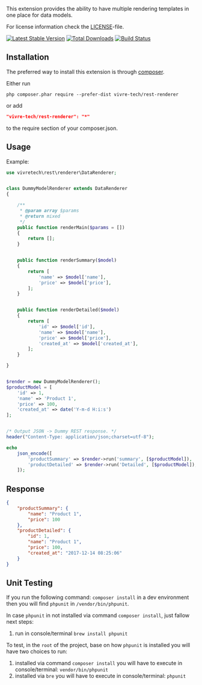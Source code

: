 This extension provides the ability to have multiple rendering templates in one place for data models.


For license information check the [LICENSE](LICENSE.md)-file.

[![Latest Stable Version](https://poser.pugx.org/vivre-tech/rest-renderer/v/stable.png)](https://packagist.org/packages/vivre-tech/rest-renderer)
[![Total Downloads](https://poser.pugx.org/vivre-tech/rest-renderer/downloads.png)](https://packagist.org/packages/vivre-tech/rest-renderer)
[![Build Status](https://travis-ci.org/vivre-tech/rest-renderer.svg?branch=master)](https://travis-ci.org/vivre-tech/rest-renderer)


Installation
------------

The preferred way to install this extension is through [composer](http://getcomposer.org/download/).

Either run

```
php composer.phar require --prefer-dist vivre-tech/rest-renderer
```

or add

```json
"vivre-tech/rest-renderer": "*"
```

to the require section of your composer.json.


Usage
------------

Example:
```php
use vivretech\rest\renderer\DataRenderer;


class DummyModelRenderer extends DataRenderer
{

    /**
     * @param array $params
     * @return mixed
     */
    public function renderMain($params = [])
    {
        return [];
    }


    public function renderSummary($model)
    {
        return [
            'name' => $model['name'],
            'price' => $model['price'],
        ];
    }


    public function renderDetailed($model)
    {
        return [
            'id' => $model['id'],
            'name' => $model['name'],
            'price' => $model['price'],
            'created_at' => $model['created_at'],
        ];
    }

}


$render = new DummyModelRenderer();
$productModel = [
    'id' => 1,
    'name' => 'Product 1',
    'price' => 100,
    'created_at' => date('Y-m-d H:i:s')
];


/* Output JSON -> Dummy REST response. */
header("Content-Type: application/json;charset=utf-8");

echo
    json_encode([
        'productSummary' => $render->run('summary', [$productModel]),
        'productDetailed' => $render->run('Detailed', [$productModel]),
    ]);
```


Response
------------
```json
{
    "productSummary": {
        "name": "Product 1",
        "price": 100
    },
    "productDetailed": {
        "id": 1,
        "name": "Product 1",
        "price": 100,
        "created_at": "2017-12-14 08:25:06"
    }
}
```


Unit Testing
------------
If you run the following command: `composer install` in a dev environment then you will find `phpunit` in `/vendor/bin/phpunit`.

In case `phpunit` in not installed via command `composer install`, just fallow next steps:
1. run in console/terminal `brew install phpunit`

To test, in the `root` of the project, base on how `phpunit` is installed you will have two choices to run:
1. installed via command `composer install` you will have to execute in console/terminal: `vendor/bin/phpunit`
2. installed via `bre` you will have to execute in console/terminal: `phpunit`
